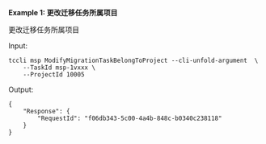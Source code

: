 **Example 1: 更改迁移任务所属项目**

更改迁移任务所属项目

Input: 

```
tccli msp ModifyMigrationTaskBelongToProject --cli-unfold-argument  \
    --TaskId msp-1vxxx \
    --ProjectId 10005
```

Output: 
```
{
    "Response": {
        "RequestId": "f06db343-5c00-4a4b-848c-b0340c238118"
    }
}
```

